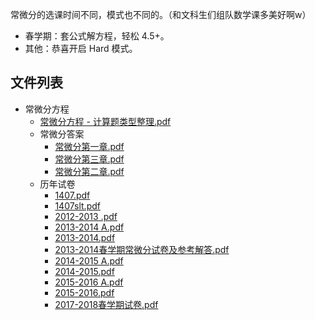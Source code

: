 常微分的选课时间不同，模式也不同的。（和文科生们组队数学课多美好啊w）

- 春学期：套公式解方程，轻松 4.5+。
- 其他：恭喜开启 Hard 模式。


## 文件列表

- 常微分方程
    - [常微分方程 - 计算题类型整理.pdf](https%3A//github.com/QSCTech/zju-icicles/raw/master/%E5%B8%B8%E5%BE%AE%E5%88%86%E6%96%B9%E7%A8%8B/%E5%B8%B8%E5%BE%AE%E5%88%86%E6%96%B9%E7%A8%8B%20-%20%E8%AE%A1%E7%AE%97%E9%A2%98%E7%B1%BB%E5%9E%8B%E6%95%B4%E7%90%86.pdf)
    - 常微分答案
        - [常微分第一章.pdf](https%3A//github.com/QSCTech/zju-icicles/raw/master/%E5%B8%B8%E5%BE%AE%E5%88%86%E6%96%B9%E7%A8%8B/%E5%B8%B8%E5%BE%AE%E5%88%86%E7%AD%94%E6%A1%88/%E5%B8%B8%E5%BE%AE%E5%88%86%E7%AC%AC%E4%B8%80%E7%AB%A0.pdf)
        - [常微分第三章.pdf](https%3A//github.com/QSCTech/zju-icicles/raw/master/%E5%B8%B8%E5%BE%AE%E5%88%86%E6%96%B9%E7%A8%8B/%E5%B8%B8%E5%BE%AE%E5%88%86%E7%AD%94%E6%A1%88/%E5%B8%B8%E5%BE%AE%E5%88%86%E7%AC%AC%E4%B8%89%E7%AB%A0.pdf)
        - [常微分第二章.pdf](https%3A//github.com/QSCTech/zju-icicles/raw/master/%E5%B8%B8%E5%BE%AE%E5%88%86%E6%96%B9%E7%A8%8B/%E5%B8%B8%E5%BE%AE%E5%88%86%E7%AD%94%E6%A1%88/%E5%B8%B8%E5%BE%AE%E5%88%86%E7%AC%AC%E4%BA%8C%E7%AB%A0.pdf)
    - 历年试卷
        - [1407.pdf](https%3A//github.com/QSCTech/zju-icicles/raw/master/%E5%B8%B8%E5%BE%AE%E5%88%86%E6%96%B9%E7%A8%8B/%E5%8E%86%E5%B9%B4%E8%AF%95%E5%8D%B7/1407.pdf)
        - [1407slt.pdf](https%3A//github.com/QSCTech/zju-icicles/raw/master/%E5%B8%B8%E5%BE%AE%E5%88%86%E6%96%B9%E7%A8%8B/%E5%8E%86%E5%B9%B4%E8%AF%95%E5%8D%B7/1407slt.pdf)
        - [2012-2013 .pdf](https%3A//github.com/QSCTech/zju-icicles/raw/master/%E5%B8%B8%E5%BE%AE%E5%88%86%E6%96%B9%E7%A8%8B/%E5%8E%86%E5%B9%B4%E8%AF%95%E5%8D%B7/2012-2013%20.pdf)
        - [2013-2014 A.pdf](https%3A//github.com/QSCTech/zju-icicles/raw/master/%E5%B8%B8%E5%BE%AE%E5%88%86%E6%96%B9%E7%A8%8B/%E5%8E%86%E5%B9%B4%E8%AF%95%E5%8D%B7/2013-2014%20A.pdf)
        - [2013-2014.pdf](https%3A//github.com/QSCTech/zju-icicles/raw/master/%E5%B8%B8%E5%BE%AE%E5%88%86%E6%96%B9%E7%A8%8B/%E5%8E%86%E5%B9%B4%E8%AF%95%E5%8D%B7/2013-2014.pdf)
        - [2013-2014春学期常微分试卷及参考解答.pdf](https%3A//github.com/QSCTech/zju-icicles/raw/master/%E5%B8%B8%E5%BE%AE%E5%88%86%E6%96%B9%E7%A8%8B/%E5%8E%86%E5%B9%B4%E8%AF%95%E5%8D%B7/2013-2014%E6%98%A5%E5%AD%A6%E6%9C%9F%E5%B8%B8%E5%BE%AE%E5%88%86%E8%AF%95%E5%8D%B7%E5%8F%8A%E5%8F%82%E8%80%83%E8%A7%A3%E7%AD%94.pdf)
        - [2014-2015 A.pdf](https%3A//github.com/QSCTech/zju-icicles/raw/master/%E5%B8%B8%E5%BE%AE%E5%88%86%E6%96%B9%E7%A8%8B/%E5%8E%86%E5%B9%B4%E8%AF%95%E5%8D%B7/2014-2015%20A.pdf)
        - [2014-2015.pdf](https%3A//github.com/QSCTech/zju-icicles/raw/master/%E5%B8%B8%E5%BE%AE%E5%88%86%E6%96%B9%E7%A8%8B/%E5%8E%86%E5%B9%B4%E8%AF%95%E5%8D%B7/2014-2015.pdf)
        - [2015-2016 A.pdf](https%3A//github.com/QSCTech/zju-icicles/raw/master/%E5%B8%B8%E5%BE%AE%E5%88%86%E6%96%B9%E7%A8%8B/%E5%8E%86%E5%B9%B4%E8%AF%95%E5%8D%B7/2015-2016%20A.pdf)
        - [2015-2016.pdf](https%3A//github.com/QSCTech/zju-icicles/raw/master/%E5%B8%B8%E5%BE%AE%E5%88%86%E6%96%B9%E7%A8%8B/%E5%8E%86%E5%B9%B4%E8%AF%95%E5%8D%B7/2015-2016.pdf)
        - [2017-2018春学期试卷.pdf](https%3A//github.com/QSCTech/zju-icicles/raw/master/%E5%B8%B8%E5%BE%AE%E5%88%86%E6%96%B9%E7%A8%8B/%E5%8E%86%E5%B9%B4%E8%AF%95%E5%8D%B7/2017-2018%E6%98%A5%E5%AD%A6%E6%9C%9F%E8%AF%95%E5%8D%B7.pdf)
